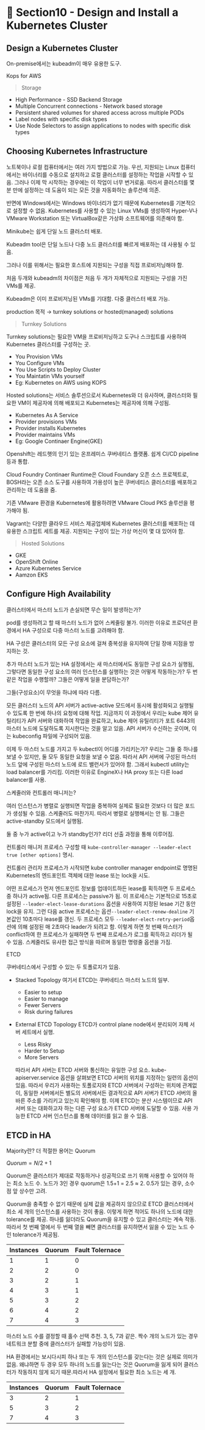 # 🍨 Section10 - Design and Install a Kubernetes Cluster

## Design a Kubernetes Cluster


On-premise에서는 kubeadm이 매우 유용한 도구.


Kops for AWS

> Storage
- High Performance - SSD Backend Storage
- Multiple Concurrent connections - Network based storage
- Persistent shared volumes for shared access across multiple PODs
- Label nodes with specific disk types
- Use Node Selectors to assign applications to nodes with specific disk types

## Choosing Kubernetes Infrastructure


노트북이나 로컬 컴퓨터에서는 여러 가지 방법으로 가능. 우선, 지원되는 Linux 컴퓨터에서는 바이너리를 수동으로 설치하고 로컬 클러스터를 설정하는 작업을 시작할 수 있음. 그러나 이제 막 시작하는 경우에는 이 작업이 너무 번거로움. 따라서 클러스터를 몇 분 만에 설정하는 데 도움이 되는 모든 것을 자동화하는 솔루션에 의존.


반면에 Windows에서는 Windows 바이너리가 없기 때문에 Kubernetes를 기본적으로 설정할 수 없음.  Kubernetes를 사용할 수 있는 Linux VMs를 생성하여 Hyper-V나 VMware Workstation 또는 VirtualBox같은 가상화 소프트웨어를 의존해야 함.


Minikube는 쉽게 단일 노드 클러스터 배포.


Kubeadm tool은 단일 노드나 다중 노드 클러스터를 빠르게 배포하는 데 사용될 수 있음.


그러나 이를 위해서는 필요한 호스트에 지원되는 구성을 직접 프로비저닝해야 함.


처음 두개와 kubeadm의 차이점은 처음 두 개가 자체적으로 지원되는 구성을 가진 VMs를 제공.


Kubeadm은 이미 프로비저닝된 VMs를 기대함. 다중 클러스터 배포 가능.


production 목적 → turnkey solutions or hosted(managed) solutions

> Turnkey Solutions

Turnkey solutions는 필요한 VM을 프로비저닝하고 도구나 스크립트를 사용하여 Kubernetes 클러스터를 구성하는 곳.

- You Provision VMs
- You Configure VMs
- You Use Scripts to Deploy Cluster
- You Maintatin VMs yourself
- Eg: Kubernetes on AWS using KOPS

Hosted solutions는 서비스 솔루션으로서 Kubernetes와 더 유사하며, 클러스터와 필요한 VM이 제공자에 의해 배포되고 Kubernetes는 제공자에 의해 구성됨.

- Kubernetes As A Service
- Provider provisions VMs
- Provider installs Kubernetes
- Provider maintains VMs
- Eg: Google Continaer Engine(GKE)

Openshift는 레드햇의 인기 있는 온프레미스 쿠버네티스 플랫폼. 쉽게 CI/CD pipeline 등과 통합.


Cloud Foundry Continaer Runtime은 Cloud Foundary  오픈 소스 프로젝트로, BOSH라는 오픈 소스 도구를 사용하여 가용성이 높은 쿠버네티스 클러스터를 배포하고 관리하는 데 도움을 줌.


기존 VMware 환경을 Kubernetes에 활용하려면 VMware Cloud PKS 솔루션을 평가해야 됨.


Vagrant는 다양한 클라우드 서비스 제공업체에 Kubernetes 클러스터를 배포하는 데 유용한 스크립트 세트를 제공. 지원되는 구성이 있는 가상 머신이 몇 대 있어야 함.

> Hosted Solutions
- GKE
- OpenShift Online
- Azure Kubernetes Service
- Aamzon EKS

## Configure High Availability


클러스터에서 마스터 노드가 손실되면 무슨 일이 발생하는가? 


pod를 생성하려고 할 때 마스터 노드가 없어 스케줄링 불가. 이러한 이유로 프로덕션 환경에서 HA 구성으로 다중 마스터 노드를 고려해야 함.


HA 구성은 클러스터의 모든 구성 요소에 걸쳐 중복성을 유지하여 단일 장애 지점을 방지하는 것.


추가 마스터 노드가 있는 HA 설정에서는 새 마스터에서도 동일한 구성 요소가 실행됨, 그렇다면 동일한 구성 요소의 여러 인스턴스를 실행하는 것은 어떻게 작동하는가? 두 번 같은 작업을 수행할까? 그들은 어떻게 일을 분담하는가?


그들(구성요소)이 무엇을 하냐에 따라 다름.


모든 클러스터 노드의 API 서버가 active-active 모드에서 동시에 활성화되고 실행될 수 있도록 한 번에 하나의 요청에 대해 작업. 지금까지 이 과정에서 우리는 kube 제어 유틸리티가 API 서버와 대화하여 작업을 완료하고, kube 제어 유틸리티가 포트 6443의 마스터 노드에 도달하도록 지시한다는 것을 알고 있음. API 서버가 수신하는 곳이며, 이는 kubeconfig 파일에 구성되어 있음.


이제 두 마스터 노드를 가지고 두 kubectl이 어디를 가리키는가? 우리는 그들 중 하나를 보낼 수 있지만, 둘 모두 동일한 요청을 보낼 수 없음. 따라서 API 서버에 구성된 마스터 노드 앞에 구성된 마스터 노드에 로드 밸런서가 있어야 함. 그래서 kubectl utility는 load balancer를 가리킴. 이러한 이유로 EngineX나 HA proxy 또는 다른 load balancer를 사용.


스케줄러와 컨트롤러 매니저는?


여러 인스턴스가 병렬로 실행되면 작업을 중복하여 실제로 필요한 것보다 더 많은 포드가 생성될 수 있음. 스케줄러도 마찬가지. 따라서 병렬로 실행해서는 안 됨. 그들은 active-standby 모드에서 실행됨.


둘 중 누가 active이고 누가 standby인가? 리더 선출 과정을 통해 이루어짐.


컨트롤러 매니저 프로세스 구성할 때  `kube-controller-manager --leader-elect true [other options]` 명시.


컨트롤러 관리자 프로세스가 시작되면 kube controller manager endpoint로 명명된 Kubernetes의 엔드포인트 객체에 대한 lease 또는 lock을 시도.


어떤 프로세스가 먼저 엔드포인트 정보를 업데이트하든 lease를 획득하면 두 프로세스 중 하나가 active됨. 다른 프로세스는 passive가 됨. 이 프로세스는 기본적으로 15초로 설정된 `--leader-elect-lease-durations` 옵션을 사용하여 지정된 lesae 기간 동안 lock을 유지. 그런 다음 active 프로세스는 옵션`--leader-elect-renew-dealine` 기본값인 10초마다 lease를 갱신. 두 프로세스 모두 `--leader-elect-retry-period`옵션에 의해 설정된 매 2초마다 leader가 되려고 함. 이렇게 하면 첫 번째 마스터가 conflict하여 한 프로세스가 실패하면 두 번째 프로세스가 로그를 획득하고 리더가 될 수 있음. 스케줄러도 유사한 접근 방식을 따르며 동일한 명령줄 옵션을 가짐.


ETCD


쿠버네티스에서 구성할 수 있는 두 토폴로지가 있음.

- Stacked Topology 여기서 ETCD는 쿠버네티스 마스터 노드의 일부.
    - Easier to setup
    - Easier to manage
    - Fewer Servers
    - Risk during failures
- External ETCD Topology ETCD가 control plane node에서 분리되어 자체 서버 세트에서 실행.
    - Less Risky
    - Harder to Setup
    - More Servers

    따라서 API 서버는 ETCD 서버와 통신하는 유일한 구성 요소. kube-apiserver.service 옵션을 살펴보면 ETCD 서버의 위치를 지정하는 일련의 옵션이 있음. 따라서 우리가 사용하는 토폴로지와 ETCD 서버에서 구성하는 위치에 관계없이, 동일한 서버에서든 별도의 서버에서든 결과적으로 API 서버가 ETCD 서버의 올바른 주소를 가리키고 있는지 확인해야 함. 이제 ETCD는 분산 시스템이므로 API 서버 또는 대화하고자 하는 다른 구성 요소가 ETCD 서버에 도달할 수 있음. 사용 가능한 ETCD 서버 인스턴스를 통해 데이터를 읽고 쓸 수 있음.


## ETCD in HA


Majority란? 더 적절한 용어는 Quorum


$Quorum = N/2 +1$


Quorum은 클러스터가 제대로 작동하거나 성공적으로 쓰기 위해 사용할 수 있어야 하는 최소 노드 수. 노드가 3인 경우 quorum은 1.5+1 = 2.5 ≈ 2. 0.5가 있는 경우, 소수점 앞 상수만 고려.


Quorum을 충족할 수 없기 때문에 실제 값을 제공하지 않으므로 ETCD 클러스터에서 최소 세 개의 인스턴스를 사용하는 것이 좋음. 이렇게 하면 적어도 하나의 노드에 대한 tolerance를 제공. 하나를 잃더라도 Quorum을 유지할 수 있고 클러스터는 계속 작동. 따라서 첫 번째 열에서 두 번째 열을 빼면 클러스터를 유지하면서 잃을 수 있는 노드 수인 tolerance가 제공됨.


| Instances | Quorum | Fault Tolernace |
| --------- | ------ | --------------- |
| 1         | 1      | 0               |
| 2         | 2      | 0               |
| 3         | 2      | 1               |
| 4         | 3      | 1               |
| 5         | 3      | 2               |
| 6         | 4      | 2               |
| 7         | 4      | 3               |


마스터 노드 수를 결정할 때 홀수 선택 추천. 3, 5, 7과 같은. 짝수 개의 노드가 있는 경우 네트워크 분할 중에 클러스터가 실패할 가능성이 있음.


HA 환경에서는 보시다시피 하나 또는 두 개의 인스턴스를 갖는다는 것은 실제로 의미가 없음. 왜냐하면 두 경우 모두 하나의 노드를 잃는다는 것은 Quorum을 잃게 되어 클러스터가 작동하지 않게 되기 때문.따라서 HA 설정에서 필요한 최소 노드는 세 개.


| Instances | Quorum | Fault Tolernace |
| --------- | ------ | --------------- |
| 3         | 2      | 1               |
| 5         | 3      | 2               |
| 7         | 4      | 3               |

